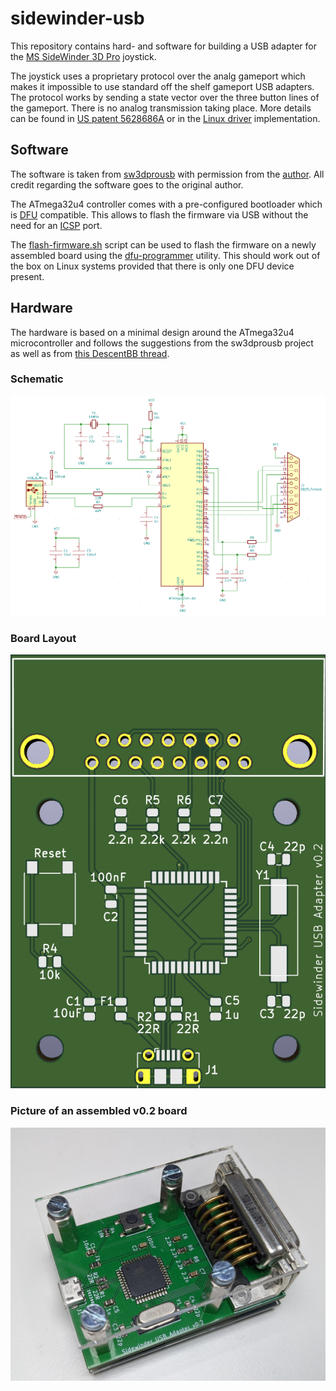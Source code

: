 # sidewinder-usb
This repository contains hard- and software for building a USB adapter for the
[MS SideWinder 3D Pro](https://en.wikipedia.org/wiki/Microsoft_SideWinder#3D_Pro) joystick.

The joystick uses a proprietary protocol over the analg gameport which makes it impossible to use
standard off the shelf gameport USB adapters. The protocol works by sending a state vector over the
three button lines of the gameport. There is no analog transmission taking place. More details can
be found in [US patent 5628686A](https://patents.google.com/patent/US5628686A/en) or in the [Linux
driver](https://github.com/torvalds/linux/blob/master/drivers/input/joystick/sidewinder.c)
implementation.

## Software
The software is taken from [sw3dprousb](https://code.google.com/archive/p/sw3dprousb) with
permission from the [author](detlef@gmail.com). All credit regarding the software goes to the
original author.

The ATmega32u4 controller comes with a pre-configured bootloader which is
[DFU](https://en.wikipedia.org/wiki/USB#Device_Firmware_Upgrade) compatible. This allows to flash
the firmware via USB without the need for an
[ICSP](https://en.wikipedia.org/wiki/In-system_programming) port.

The [flash-firmware.sh](/flash-firmware.sh) script can be used to flash the firmware
on a newly assembled board using the [dfu-programmer](https://dfu-programmer.github.io/) utility.
This should work out of the box on Linux systems provided that there is only one DFU device present.

## Hardware
The hardware is based on a minimal design around the ATmega32u4 microcontroller and follows the
suggestions from the sw3dprousb project as well as from
[this DescentBB thread](https://www.descentbb.net/viewtopic.php?t=15526).

### Schematic
![Schematic](/hardware/schematic.png)

### Board Layout
![Board](/hardware/board.png)

### Picture of an assembled v0.2 board
![Assembled](/hardware/board-assembled.jpg)
